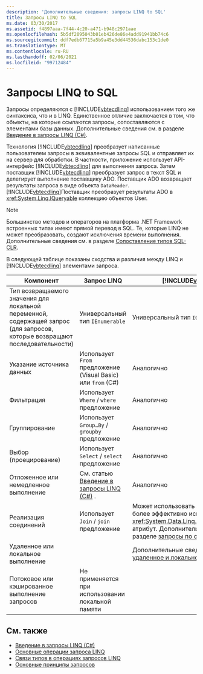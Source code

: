 ```yaml
---
description: 'Дополнительные сведения: запросы LINQ to SQL'
title: Запросы LINQ to SQL
ms.date: 03/30/2017
ms.assetid: f4897aaa-7f44-4c20-a471-b948c2971aae
ms.openlocfilehash: 5b5df2095043b01eb426de86e4add91941bb74c6
ms.sourcegitcommit: ddf7edb67715a5b9a45e3dd44536dabc153c1de0
ms.translationtype: MT
ms.contentlocale: ru-RU
ms.lasthandoff: 02/06/2021
ms.locfileid: "99712484"
---
```

# <a name="linq-to-sql-queries"></a>Запросы LINQ to SQL

Запросы определяются с [!INCLUDE[vbtecdlinq](../../../../../../includes/vbtecdlinq-md.md)] использованием того же синтаксиса, что и в LINQ. Единственное отличие заключается в том, что объекты, на которые ссылаются запросы, сопоставляются с элементами базы данных. Дополнительные сведения см. в разделе [Введение в запросы LINQ (C#)](../../../../../csharp/programming-guide/concepts/linq/introduction-to-linq-queries.md).  
  
 Технология [!INCLUDE[vbtecdlinq](../../../../../../includes/vbtecdlinq-md.md)] преобразует написанные пользователем запросы в эквивалентные запросы SQL и отправляет их на сервер для обработки. В частности, приложение использует API-интерфейс [!INCLUDE[vbtecdlinq](../../../../../../includes/vbtecdlinq-md.md)] для выполнения запроса. Затем поставщик [!INCLUDE[vbtecdlinq](../../../../../../includes/vbtecdlinq-md.md)] преобразует запрос в текст SQL и делегирует выполнение поставщику ADO. Поставщик ADO возвращает результаты запроса в виде объекта `DataReader`. [!INCLUDE[vbtecdlinq](../../../../../../includes/vbtecdlinq-md.md)]Поставщик преобразует результаты ADO в <xref:System.Linq.IQueryable> коллекцию объектов User.  
  
> [!NOTE]
> Большинство методов и операторов на платформа .NET Framework встроенных типах имеют прямой перевод в SQL. Те, которые LINQ не может преобразовать, создают исключения времени выполнения. Дополнительные сведения см. в разделе [Сопоставление типов SQL-CLR](sql-clr-type-mapping.md).  
  
 В следующей таблице показаны сходства и различия между LINQ и [!INCLUDE[vbtecdlinq](../../../../../../includes/vbtecdlinq-md.md)] элементами запроса.  
  
|Компонент|Запрос LINQ|[!INCLUDE[vbtecdlinq](../../../../../../includes/vbtecdlinq-md.md)] Запрос|  
|----------|----------------|----------------------------------------------------------------------|  
|Тип возвращаемого значения для локальной переменной, содержащей запрос (для запросов, которые возвращают последовательности)|Универсальный тип `IEnumerable`|Универсальный тип `IQueryable`|  
|Указание источника данных|Использует `From` предложение (Visual Basic) или `from` (C#)|Аналогично|  
|Фильтрация|Использует `Where` / `where` предложение|Аналогично|  
|Группирование|Использует `Group…By` / `groupby` предложение|Аналогично|  
|Выбор (проецирование)|Использует `Select` / `select` предложение|Аналогично|  
|Отложенное или немедленное выполнение|См. статью [Введение в запросы LINQ (C#)](../../../../../csharp/programming-guide/concepts/linq/introduction-to-linq-queries.md) .|Аналогично|  
|Реализация соединений|Использует `Join` / `join` предложение|Может использовать `Join` / `join` предложение, но более эффективно использует <xref:System.Data.Linq.Mapping.AssociationAttribute> атрибут. Дополнительные сведения см. в разделе [запросы по связям](querying-across-relationships.md).|  
|Удаленное или локальное выполнение||Дополнительные сведения см. в разделе [удаленное и локальное выполнение](remote-vs-local-execution.md).|  
|Потоковое или кэшированное выполнение запросов|Не применяется при использовании локальной памяти||  
  
## <a name="see-also"></a>См. также

- [Введение в запросы LINQ (C#)](../../../../../csharp/programming-guide/concepts/linq/introduction-to-linq-queries.md)
- [Основные операции запроса LINQ](../../../../../csharp/programming-guide/concepts/linq/basic-linq-query-operations.md)
- [Связи типов в операциях запросов LINQ](../../../../../csharp/programming-guide/concepts/linq/type-relationships-in-linq-query-operations.md)
- [Основные принципы запросов](query-concepts.md)
